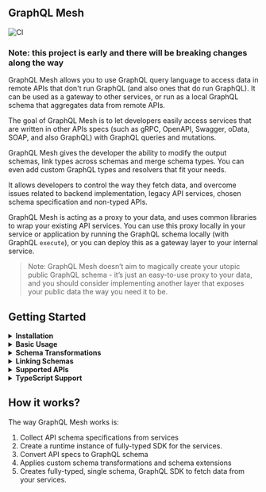 ## GraphQL Mesh

![CI](https://github.com/Urigo/graphql-mesh/workflows/CI/badge.svg)

### Note: this project is early and there will be breaking changes along the way

GraphQL Mesh allows you to use GraphQL query language to access data in remote APIs that don't run GraphQL (and also ones that do run GraphQL).
It can be used as a gateway to other services, or run as a local GraphQL schema that aggregates data from remote APIs.

The goal of GraphQL Mesh is to let developers easily access services that are written in other APIs specs (such as gRPC, OpenAPI, Swagger, oData, SOAP, and also GraphQL) with GraphQL queries and mutations.

GraphQL Mesh gives the developer the ability to modify the output schemas, link types across schemas and merge schema types. You can even add custom GraphQL types and resolvers that fit your needs.

It allows developers to control the way they fetch data, and overcome issues related to backend implementation, legacy API services, chosen schema specification and non-typed APIs.

GraphQL Mesh is acting as a proxy to your data, and uses common libraries to wrap your existing API services. You can use this proxy locally in your service or application by running the GraphQL schema locally (with GraphQL `execute`), or you can deploy this as a gateway layer to your internal service.

> Note: GraphQL Mesh doesn’t aim to magically create your utopic public GraphQL schema - it’s just an easy-to-use proxy to your data, and you should consider implementing another layer that exposes your public data the way you need it to be.

## Getting Started

<details>
<summary><strong>Installation</strong></summary>
<p>

GraphQL Mesh comes in multiple packages, which you should install according to your needs.

To get started with the basics, install the following:

```
$ yarn add graphql @graphql-mesh/runtime @graphql-mesh/cli @graphql-mesh/openapi
```

</p>
</details>

<details>
<summary><strong>Basic Usage</strong></summary>
<p>

Now, create the initial GraphQL Mesh configuration file - `.meshrc.yaml`, under your project root, and fill in your sources, for example:

```yaml
sources:
  - name: Wiki
    handler:
      openapi:
        source: https://api.apis.guru/v2/specs/wikimedia.org/1.0.0/swagger.yaml
```

> Note: If you wish to have auto-complete and documentation in the YAML config file, create `.vscode/settings.json` in your project, with the following content: `{ "yaml.schemas": { "./node_modules/@graphql-mesh/types/dist/config-schema.json": ".meshrc.yaml" }}`

Now, to test your new GraphQL API based on your API specs, you can run:

```
$ yarn graphql-mesh serve
```

This will serve a GraphiQL interface with your schema, so you'll be able to test it right away, before intergrating it to your application, you can try to run a test query.

This following will fetch all page views for Wikipedia.org on the past month:

```graphql
query wikipediaMetrics {
  getMetricsPageviewsAggregateProjectAccessAgentGranularityStartEnd(
    access: ALL_ACCESS
    agent: USER
    start: "20200101"
    end: "20200226"
    project: "en.wikipedia.org"
    granularity: DAILY
  ) {
    items {
      views
    }
  }
}
```

Now that you know that your Mesh works, you can use it directly within your application:

```js
const { getMesh, parseConfig } = require('@graphql-mesh/runtime');
const { ApolloServer } = require('apollo-server');

async function test() {
  // This will load the config file from the default location (process.cwd)
  const meshConfig = await parseConfig();
  const { execute, schema, contextBuilder } = await getMesh(meshConfig);

  // Use `execute` to run a query directly and fetch data from your APIs
  const { data, errors } = await execute(/* GraphQL */ `
    query wikipediaMetrics {
      getMetricsPageviewsAggregateProjectAccessAgentGranularityStartEnd(
        access: ALL_ACCESS
        agent: USER
        start: "20200101"
        end: "20200226"
        project: "en.wikipedia.org"
        granularity: MONTHLY
      ) {
        items {
          views
        }
      }
    }
  `);

  // Or, if you wish to make this schema publicly available, expose it using any GraphQL server with the correct context, for example:
  const server = new ApolloServer({
    schema,
    context: contextBuilder
  });
}
```

</p>
</details>

<details>
<summary><strong>Schema Transformations</strong></summary>
<p>

You can add custom resolvers and custom GraphQL schema SDL, and use the API SDK to fetch the data and manipulate it. So the query above could be simplified with custom logic.

This is possible because GraphQL Mesh will make sure to expose all available services in each API in your `context` object. It's named the same as the API name, so to access the API of `Wiki` source, we can do `context.Wiki.api` and use the methods we need. It's useful when you need add custom behaviours, fields and types, and also for linking types between schemas.

To add a new simple field, that just returns the amount of views for the past month, you can wrap it as following in your GraphQL config file, and add custom resolvers file:

```yaml
sources:
  - name: Wiki
    handler:
      openapi:
        source: https://api.apis.guru/v2/specs/wikimedia.org/1.0.0/swagger.yaml
transforms:
  - type: extend
    sdl: |
      extend type Query {
        viewsInPastMonth(project: String!): Float!
      }
additionalResolvers:
  - ./src/mesh/additional-resolvers.js
```

And implement `src/mesh/additional-resolvers.js` with code that fetches and manipulate the data:

```js
const moment = require('moment');

const resolvers = {
  Query: {
    async viewsInPastMonth(root, args, { Wiki }) {
      const {
        items
      } = await Wiki.api.getMetricsPageviewsAggregateProjectAccessAgentGranularityStartEnd(
        {
          access: 'all-access',
          agent: 'user',
          end: moment().format('YYYYMMDD'),
          start: moment()
            .startOf('month')
            .subtract(1, 'month')
            .format('YYYYMMDD'),
          project: args.project,
          granularity: 'monthly'
        }
      );

      if (!items || items.length === 0) {
        return 0;
      }

      return items[0].views;
    }
  }
};

module.exports = { resolvers };
```

Now running `graphql-mesh serve` will show you this field, and you'll be able to query for it.

And the code that fetches the data could now just do:

```graphql
query viewsInPastMonth {
  viewsInPastMonth(project: "en.wikipedia.org")
}
```

> You can find the complete example under `./examples/javascript-wiki` in this repo.

</p>
</details>

<details>
<summary><strong>Linking Schemas</strong></summary>
<p>
TODO
</p>
</details>

<details>
<summary><strong>Supported APIs</strong></summary>
<p>

The following APIs are supported/planned at the moment. You can easily add custom handlers to load and extend the schema.

| Package                      | Status    | Supported Spec                                                     |
| ---------------------------- | --------- | ------------------------------------------------------------------ |
| `@graphql-mesh/graphql`      | Available | GraphQL endpoint (schema-stitching, based on `graphql-tools-fork`) |
| `@graphql-mesh/federation`   | WIP       | Apollo Federation services                                         |
| `@graphql-mesh/openapi`      | Available | Swagger, OpenAPI 2/3 (based on `openapi-to-graphql`)               |
| `@graphql-mesh/json-schema`  | Available | JSON schema structure for request/response                         |
| `@graphql-mesh/postgraphile` | Available | Postgres database schema                                           |
| `@graphql-mesh/grpc`         | Available | gRPC and protobuf schemas                                          |
| `@graphql-mesh/soap`         | Available | SOAP specification                                                 |
| `@graphql-mesh/mongoose`     | Available | Mongoose schema wrapper based on `graphql-compose-mongoose`        |
| `@graphql-mesh/odata`        | WIP       | OData specification                                                |

</p>
</details>

<details>
<summary><strong>TypeScript Support</strong></summary>
<p>

### Type safety for custom resolvers

GraphQL Mesh allow API handler packages to provide TypeScript typings in order to have types support in your code.

In order to use the TypeScript support, use the CLI to generate typings file based on your unified GraphQL schema:

```
graphql-mesh typescript --output ./src/generated/mesh.ts
```

Now, you can import `Resolvers` interface from the generated file, and use it as the type for your custom resolvers. It will make sure that your parent value, arguments, context type and return value are fully compatible with the implementation. It will also provide fully typed SDK from the context:

```ts
import { Resolvers } from './generated/mesh';

export const resolvers: Resolvers = {
  // Your custom resolvers here
};
```

### Type safety for fetched data

Instead of using GraphQL operations as string with `execute` - you can use GraphQL Mesh and generate a ready-to-use TypeScript SDK to fetch your data. It will make sure to have type-safety and auto-complete for variables and returned data.

To generate this SDK, start by creating your GraphQL operations in a `.graphql` file, for example:

```graphql
query myQuery($someVar: String!) {
  getSomething(var: $someVar) {
    fieldA
    fieldB
  }
}
```

Now, use GraphQL Mesh CLI and point it to the list of your `.graphql` files, and specify the output path for the TypeScript SDK:

```
graphql-mesh generate-sdk --operations "./src/**/*.graphql" --output ./src/generated/sdk.ts
```

Now, instead of using `execute` manually, you can use the generated `getSdk` method with your a GraphQL Mesh client, and use the functions that are generated based on your operations:

```ts
import { getSdk } from './generated/sdk';
import { getMesh, parseConfig } from '@graphql-mesh/runtime';
import { ApolloServer } from 'apollo-server';

async function test() {
  // Load mesh config and get the sdkClient from it
  const meshConfig = await parseConfig();
  const { sdkRequester } = await getMesh(meshConfig);
  // Get fully-typed SDK using the Mesh client and based on your GraphQL operations
  const sdk = getSdk(sdkRequester);

  // Execute `myQuery` and get a type-safe result
  // Variables and result are typed: { data?: { getSomething: { fieldA: string, fieldB: number }, errors?: GraphQLError[] } }
  const { data, errors } = await sdk.myQuery({ someVar: 'foo' });
}
```

> You can find an example for that [here](https://github.com/Urigo/graphql-mesh/tree/master/examples/postgres-geodb#using-the-generated-sdk)

</p>
</details>

## How it works?

The way GraphQL Mesh works is:

1. Collect API schema specifications from services
2. Create a runtime instance of fully-typed SDK for the services.
3. Convert API specs to GraphQL schema
4. Applies custom schema transformations and schema extensions
5. Creates fully-typed, single schema, GraphQL SDK to fetch data from your services.
